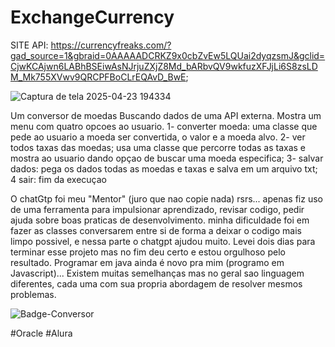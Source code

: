 # ExchangeCurrency
SITE API: https://currencyfreaks.com/?gad_source=1&gbraid=0AAAAADCRKZ9x0cbZvEw5LQUai2dyqzsmJ&gclid=CjwKCAjwn6LABhBSEiwAsNJrjuZXjZ8Md_bARbvQV9wkfuzXFJjLi6S8zsLDM_Mk755XVwv9QRCPFBoCLrEQAvD_BwE;

![Captura de tela 2025-04-23 194334](https://github.com/user-attachments/assets/8e68e7b7-7ad6-43cf-ae90-c97e19aae1f8)

Um conversor de moedas Buscando dados de uma API externa.
Mostra um menu com quatro opcoes ao usuario.
1- converter moeda:
uma classe que pede ao usuario a moeda ser convertida, o valor e a moeda alvo.
2- ver todos taxas das moedas;
usa uma classe que percorre todas as taxas e mostra ao usuario dando opçao de buscar uma moeda especifica;
3- salvar dados:
pega os dados todas as moedas e taxas e salva em um arquivo txt;
4 sair:
fim da execuçao

O chatGtp foi meu "Mentor" (juro que nao copie nada) rsrs...
apenas fiz uso de uma ferramenta para impulsionar aprendizado, revisar codigo, pedir ajuda sobre boas praticas de desenvolvimento.
minha dificuldade foi em fazer as classes conversarem entre si de forma a deixar o codigo mais limpo possivel, e nessa parte o chatgpt ajudou muito.
Levei dois dias para terminar esse projeto mas no fim deu certo e estou orgulhoso pelo resultado. Programar em java ainda é novo pra mim (programo em Javascript)... Existem muitas semelhanças mas no geral sao linguagem diferentes, cada uma com sua propria abordagem de resolver mesmos problemas.


![Badge-Conversor](https://github.com/user-attachments/assets/096b0244-41d0-4ff0-b8f2-0e7446d158d4)

#Oracle #Alura


